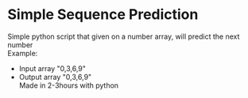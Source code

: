 # Simple Sequence Prediction 
Simple python script that given on a number array, will predict the next number<br>
Example: <br>
-  Input array "0,3,6,9" <br>
-  Output array "0,3,6,9"<br>
Made in 2-3hours with python 
